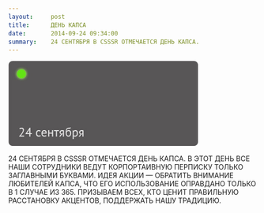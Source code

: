 ```yaml
---
layout:     post
title:      ДЕНЬ КАПСА
date:       2014-09-24 09:34:00
summary:    24 СЕНТЯБРЯ В CSSSR ОТМЕЧАЕТСЯ ДЕНЬ КАПСА.
---
```

![24 сентября — день капса](/images/day-of-caps.jpg)

24 СЕНТЯБРЯ В CSSSR ОТМЕЧАЕТСЯ ДЕНЬ КАПСА. В ЭТОТ ДЕНЬ ВСЕ НАШИ СОТРУДНИКИ ВЕДУТ КОРПОРТАИВНУЮ ПЕРПИСКУ ТОЛЬКО ЗАГЛАВНЫМИ БУКВАМИ. ИДЕЯ АКЦИИ — ОБРАТИТЬ ВНИМАНИЕ ЛЮБИТЕЛЕЙ КАПСА, ЧТО ЕГО ИСПОЛЬЗОВАНИЕ ОПРАВДАНО ТОЛЬКО В 1 СЛУЧАЕ ИЗ 365. ПРИЗЫВАЕМ ВСЕХ, КТО ЦЕНИТ ПРАВИЛЬНУЮ РАССТАНОВКУ АКЦЕНТОВ, ПОДДЕРЖАТЬ НАШУ ТРАДИЦИЮ.
